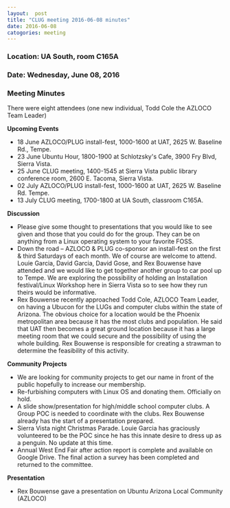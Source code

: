 ```yaml
---
layout:  post
title: "CLUG meeting 2016-06-08 minutes"
date: 2016-06-08
catogories: meeting
---
```

### Location: UA South, room C165A

### Date: Wednesday, June 08, 2016

### Meeting Minutes

There were eight attendees (one new individual, Todd Cole the AZLOCO Team Leader)

**Upcoming Events**

 * 18 June AZLOCO/PLUG install-fest, 1000-1600 at UAT, 2625 W. Baseline Rd., Tempe.
 * 23 June Ubuntu Hour, 1800-1900 at Schlotzsky's Cafe, 3900 Fry Blvd, Sierra Vista.
 * 25 June CLUG meeting, 1400-1545 at Sierra Vista public library conference room, 2600 E. Tacoma, Sierra Vista.
 * 02 July AZLOCO/PLUG install-fest, 1000-1600 at UAT, 2625 W. Baseline Rd. Tempe.
 * 13 July CLUG meeting, 1700-1800 at UA South, classroom C165A.

**Discussion**

 * Please give some thought to presentations that you would like to see given and those that you could do for the group.  They can be on anything from a Linux operating system to your favorite FOSS.
 * Down the road – AZLOCO & PLUG co-sponsor an install-fest on the first & third Saturdays of each month.  We of course are welcome to attend.  Louie Garcia, David Garcia, David Gose, and Rex Bouwense have attended and we would like to get together another group to car pool up to Tempe.  We are exploring the possibility of holding an Installation festival/Linux Workshop here in Sierra Vista so to see how they run theirs would be informative.
 * Rex Bouwense recently approached Todd Cole, AZLOCO Team Leader, on having a Ubucon for the LUGs and computer clubs within the state of Arizona.  The obvious choice for a location would be the Phoenix metropolitan area because it has the most clubs and population.  He said that UAT then becomes a great ground location because it has a large meeting room that we could secure and the possibility of using the whole building.  Rex Bouwense is responsible for creating a strawman to determine the feasibility of this activity.
 
**Community Projects**
 
 * We are looking for community projects to get our name in front of the public hopefully to increase our membership.
 * Re-furbishing computers with Linux OS and donating them.  Officially on hold.
 * A slide show/presentation for high/middle school computer clubs.  A Group POC is needed to coordinate with the clubs.  Rex Bouwense already has the start of a presentation prepared. 
* Sierra Vista night Christmas Parade.  Louie Garcia has graciously volunteered to be the POC since he has this innate desire to dress up as a penguin.  No update at this time.
 * Annual West End Fair after action report is complete and available on Google Drive.  The final action a survey has been
   completed and returned to the committee.
   
**Presentation**

 * Rex Bouwense gave a presentation on Ubuntu Arizona Local Community (AZLOCO)

 
